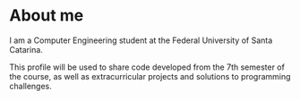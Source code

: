 # About me

I am a Computer Engineering student at the Federal University of Santa Catarina.

This profile will be used to share code developed from the 7th semester of the course, as well as extracurricular projects and solutions to programming challenges.
